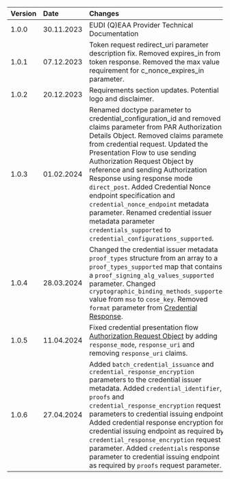 |Version|Date|Changes|
|:----|:----|:----|
|1.0.0|30.11.2023|EUDI (Q)EAA Provider Technical Documentation|
|1.0.1|07.12.2023|Token request redirect_uri parameter description fix. Removed expires_in from token response. Removed the max value requirement for c_nonce_expires_in parameter.|
|1.0.2|20.12.2023|Requirements section updates. Potential logo and disclaimer.|
|1.0.3|01.02.2024|Renamed doctype parameter to credential_configuration_id and removed claims parameter from PAR Authorization Details Object. Removed claims parameter from credential request. Updated the Presentation Flow to use sending Authorization Request Object by reference and sending Authorization Response using response mode `direct_post`. Added Credential Nonce endpoint specification and `credential_nonce_endpoint` metadata parameter. Renamed credential issuer metadata parameter `credentials_supported` to `credential_configurations_supported`.|
|1.0.4|28.03.2024|Changed the credential issuer metadata `proof_types` structure from an array to a `proof_types_supported` map that contains a `proof_signing_alg_values_supported` parameter. Changed `cryptographic_binding_methods_supported` value from `mso` to `cose_key`. Removed `format` parameter from [Credential Response](#vci-credential-response).|
|1.0.5|11.04.2024|Fixed credential presentation flow [Authorization Request Object](#vp-authorization-request-object) by adding `response_mode`, `response_uri` and removing `response_uri` claims.|
|1.0.6|27.04.2024|Added `batch_credential_issuance` and `credential_response_encryption` parameters to the credential issuer metadata. Added `credential_identifier`, `proofs` and `credential_response_encryption` request parameters to credential issuing endpoint. Added credential response encryption for credential issuing endpoint as required by `credential_response_encryption` request parameter. Added `credentials` response parameter to credential issuing endpoint as required by `proofs` request parameter.|